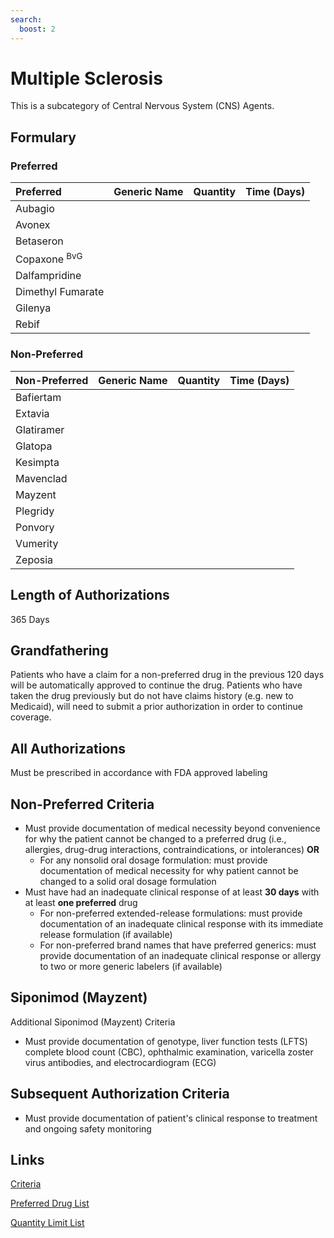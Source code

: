 ```yaml
---
search:
  boost: 2 
---
```


# Multiple Sclerosis

This is a subcategory of Central Nervous System (CNS) Agents.

## Formulary

### Preferred

| Preferred               | Generic Name | Quantity | Time (Days) |
| :---------------------- | :----------- | :------: | :---------: |
| Aubagio                 |              |          |             |
| Avonex                  |              |          |             |
| Betaseron               |              |          |             |
| Copaxone <sup>BvG</sup> |              |          |             |
| Dalfampridine           |              |          |             |
| Dimethyl Fumarate       |              |          |             |
| Gilenya                 |              |          |             |
| Rebif                   |              |          |             |

### Non-Preferred

| Non-Preferred | Generic Name | Quantity | Time (Days) |
| :------------ | :----------- | :------: | :---------: |
| Bafiertam     |              |          |             |
| Extavia       |              |          |             |
| Glatiramer    |              |          |             |
| Glatopa       |              |          |             |
| Kesimpta      |              |          |             |
| Mavenclad     |              |          |             |
| Mayzent       |              |          |             |
| Plegridy      |              |          |             |
| Ponvory       |              |          |             |
| Vumerity      |              |          |             |
| Zeposia       |              |          |             |

## Length of Authorizations

365 Days

## Grandfathering

Patients who have a claim for a non-preferred drug in the previous 120 days will be automatically approved to continue the drug. Patients who have taken the drug previously but do not have claims history (e.g. new to Medicaid), will need to submit a prior authorization in order to continue coverage.

## All Authorizations

Must be prescribed in accordance with FDA approved labeling

## Non-Preferred Criteria

- Must provide documentation of medical necessity beyond convenience for why the patient cannot be changed to a preferred drug (i.e., allergies, drug-drug interactions, contraindications, or intolerances) **OR**
    - For any nonsolid oral dosage formulation: must provide documentation of medical necessity for why patient cannot be changed to a solid oral dosage formulation
- Must have had an inadequate clinical response of at least **30 days** with at least **one preferred** drug
    - For non-preferred extended-release formulations: must provide documentation of an inadequate clinical response with its immediate release formulation (if available)
    - For non-preferred brand names that have preferred generics: must provide documentation of an inadequate clinical response or allergy to two or more generic labelers (if available)

## Siponimod (Mayzent)

Additional Siponimod (Mayzent) Criteria

- Must provide documentation of genotype, liver function tests (LFTS) complete blood
count (CBC), ophthalmic examination, varicella zoster virus antibodies, and
electrocardiogram (ECG) 

## Subsequent Authorization Criteria

- Must provide documentation of patient's clinical response to treatment and ongoing safety monitoring

## Links

[Criteria](https://pharmacy.medicaid.ohio.gov/sites/default/files/20230101_UPDL%20_Criteria_APPROVED.pdf#page=41)

[Preferred Drug List](https://pharmacy.medicaid.ohio.gov/sites/default/files/20230101_UPDL_APPROVED_12.13.22.pdf#page=17)

[Quantity Limit List](https://pharmacy.medicaid.ohio.gov/sites/default/files/20230101_Ohio_Medicaid_Quantity_Document_APPROVED.pdf)
